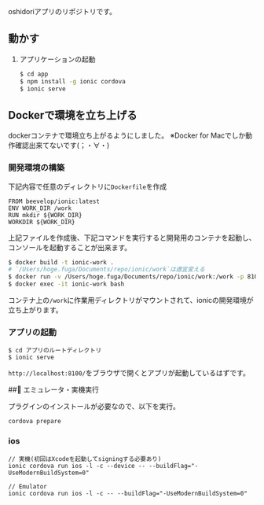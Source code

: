 oshidoriアプリのリポジトリです。

## 動かす


1. アプリケーションの起動

   ```bash
   $ cd app
   $ npm install -g ionic cordova
   $ ionic serve
   ```


## Dockerで環境を立ち上げる

dockerコンテナで環境立ち上がるようにしました。
※Docker for Macでしか動作確認出来てないです(；・∀・)

### 開発環境の構築
下記内容で任意のディレクトリに`Dockerfile`を作成

``` docker
FROM beevelop/ionic:latest
ENV WORK_DIR /work
RUN mkdir ${WORK_DIR}
WORKDIR ${WORK_DIR}
```

上記ファイルを作成後、下記コマンドを実行すると開発用のコンテナを起動し、コンソールを起動することが出来ます。
``` bash
$ docker build -t ionic-work .
# `/Users/hoge.fuga/Documents/repo/ionic/work`は適宜変える
$ docker run -v /Users/hoge.fuga/Documents/repo/ionic/work:/work -p 8100:8100 -d -it --name ionic-work ionic-work
$ docker exec -it ionic-work bash
```

コンテナ上の`/work`に作業用ディレクトリがマウントされて、ionicの開発環境が立ち上がります。

### アプリの起動

```
$ cd アプリのルートディレクトリ
$ ionic serve
```
`http://localhost:8100/`をブラウザで開くとアプリが起動しているはずです。


## エミュレータ・実機実行

プラグインのインストールが必要なので、以下を実行。
```
cordova prepare
```

### ios

```
// 実機(初回はXcodeを起動してsigningする必要あり)
ionic cordova run ios -l -c --device -- --buildFlag="-UseModernBuildSystem=0"

// Emulator
ionic cordova run ios -l -c -- --buildFlag="-UseModernBuildSystem=0"
```
